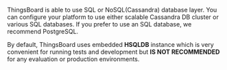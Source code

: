 ThingsBoard is able to use SQL or NoSQL(Cassandra) database layer. 
You can configure your platform to use either scalable Cassandra DB cluster or various SQL databases. 
If you prefer to use an SQL database, we recommend PostgreSQL. 

By default, ThingsBoard uses embedded **HSQLDB** instance which is very convenient for running tests and development 
but **IS NOT RECOMMENDED** for any evaluation or production environments. 

